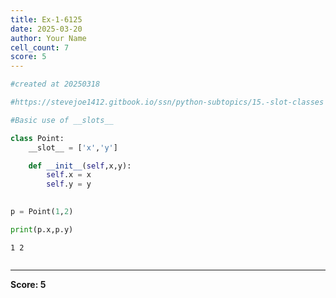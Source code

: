 ```yaml
---
title: Ex-1-6125
date: 2025-03-20
author: Your Name
cell_count: 7
score: 5
---
```


```python
#created at 20250318
```


```python
#https://stevejoe1412.gitbook.io/ssn/python-subtopics/15.-slot-classes
```


```python
#Basic use of __slots__
```


```python
class Point:
    __slot__ = ['x','y']

    def __init__(self,x,y):
        self.x = x
        self.y = y
        
```


```python
p = Point(1,2)
```


```python
print(p.x,p.y)
```

    1 2



```python

```


---
**Score: 5**